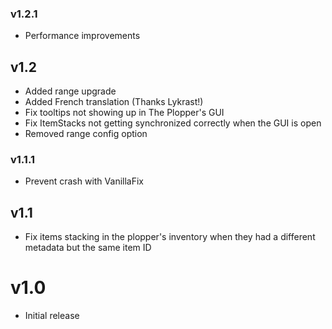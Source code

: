 ### v1.2.1
- Performance improvements

## v1.2
- Added range upgrade
- Added French translation (Thanks Lykrast!)
- Fix tooltips not showing up in The Plopper's GUI
- Fix ItemStacks not getting synchronized correctly when the GUI is open
- Removed range config option

### v1.1.1
- Prevent crash with VanillaFix

## v1.1
- Fix items stacking in the plopper's inventory when they had a different metadata but the same item ID

# v1.0
- Initial release